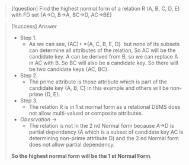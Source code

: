 >[!question] 
> Find the highest normal form of a relation R (A, B, C, D, E) with FD set {A->D, B->A, BC->D, AC->BE} 

>[!success] Answer
>- Step 1.
>	- As we can see, (AC)+ ={A, C, B, E, D}  but none of its subsets can determine all attributes of the relation, So AC will be the candidate key. A can be derived from B, so we can replace A in AC with B. So BC will also be a candidate key. So there will be two candidate keys {AC, BC}.
>- Step 2.  
>	- The prime attribute is those attribute which is part of the candidate key {A, B, C} in this example and others will be non-prime {D, E}.
>- Step 3.  
>	- The relation R is in 1 st normal form as a relational DBMS does not allow multi-valued or composite attributes.
>- *Obesrvation ->*
>	- The relation is not in the 2 nd Normal form because A->D is partial dependency (A which is a subset of candidate key AC is determining non-prime attribute D) and the 2 nd Normal form does not allow partial dependency.
>
>**So the highest normal form will be the 1 st Normal Form**.





